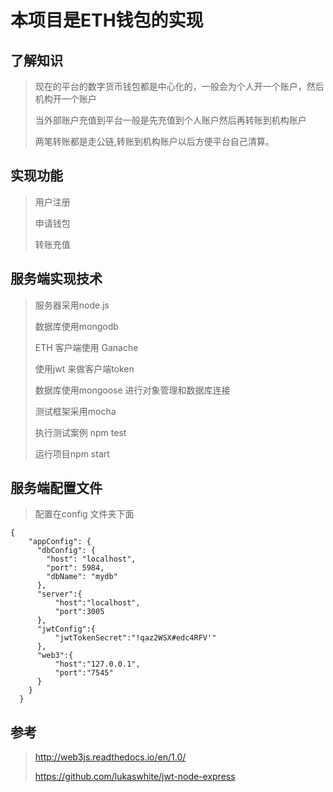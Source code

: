 # 本项目是ETH钱包的实现

## 了解知识

> 现在的平台的数字货币钱包都是中心化的，一般会为个人开一个账户，然后机构开一个账户
>
> 当外部账户充值到平台一般是先充值到个人账户然后再转账到机构账户
>
> 两笔转账都是走公链,转账到机构账户以后方便平台自己清算。

## 实现功能

> 用户注册
>
> 申请钱包
>
> 转账充值

## 服务端实现技术

>
> 服务器采用node.js
>
> 数据库使用mongodb
>
> ETH 客户端使用 Ganache
>
> 使用jwt 来做客户端token
>
> 数据库使用mongoose 进行对象管理和数据库连接
>
> 测试框架采用mocha
>
> 执行测试案例 npm test
>
> 运行项目npm start

## 服务端配置文件

> 配置在config 文件夹下面
```
{
    "appConfig": {
      "dbConfig": {
        "host": "localhost",
        "port": 5984,
        "dbName": "mydb"
      },
      "server":{
          "host":"localhost",
          "port":3005
      },
      "jwtConfig":{
          "jwtTokenSecret":"!qaz2WSX#edc4RFV'"
      },
      "web3":{
          "host":"127.0.0.1",
          "port":"7545"
      }
    }
  }
```

## 参考

> http://web3js.readthedocs.io/en/1.0/
>
> https://github.com/lukaswhite/jwt-node-express